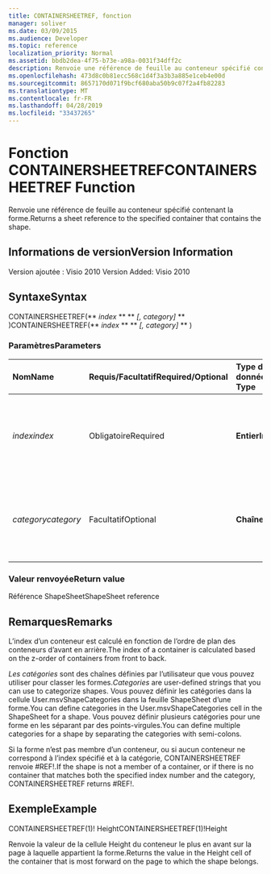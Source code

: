 ```yaml
---
title: CONTAINERSHEETREF, fonction
manager: soliver
ms.date: 03/09/2015
ms.audience: Developer
ms.topic: reference
localization_priority: Normal
ms.assetid: bbdb2dea-4f75-b73e-a98a-0031f34dff2c
description: Renvoie une référence de feuille au conteneur spécifié contenant la forme.
ms.openlocfilehash: 473d8c0b81ecc568c1d4f3a3b3a885e1ceb4e00d
ms.sourcegitcommit: 8657170d071f9bcf680aba50b9c07f2a4fb82283
ms.translationtype: MT
ms.contentlocale: fr-FR
ms.lasthandoff: 04/28/2019
ms.locfileid: "33437265"
---
```

# <a name="containersheetref-function"></a><span data-ttu-id="fff64-103">Fonction CONTAINERSHEETREF</span><span class="sxs-lookup"><span data-stu-id="fff64-103">CONTAINERSHEETREF Function</span></span>

<span data-ttu-id="fff64-104">Renvoie une référence de feuille au conteneur spécifié contenant la forme.</span><span class="sxs-lookup"><span data-stu-id="fff64-104">Returns a sheet reference to the specified container that contains the shape.</span></span>
  
## <a name="version-information"></a><span data-ttu-id="fff64-105">Informations de version</span><span class="sxs-lookup"><span data-stu-id="fff64-105">Version Information</span></span>

<span data-ttu-id="fff64-106">Version ajoutée : Visio 2010
</span><span class="sxs-lookup"><span data-stu-id="fff64-106">Version Added: Visio 2010</span></span> 
  
## <a name="syntax"></a><span data-ttu-id="fff64-107">Syntaxe</span><span class="sxs-lookup"><span data-stu-id="fff64-107">Syntax</span></span>

<span data-ttu-id="fff64-108">CONTAINERSHEETREF(\*\* *index* \*\* \*\* *[, category]* \*\* )</span><span class="sxs-lookup"><span data-stu-id="fff64-108">CONTAINERSHEETREF(\*\* *index* \*\* \*\* *[, category]* \*\* )</span></span> 
  
### <a name="parameters"></a><span data-ttu-id="fff64-109">Paramètres</span><span class="sxs-lookup"><span data-stu-id="fff64-109">Parameters</span></span>

|<span data-ttu-id="fff64-110">**Nom**</span><span class="sxs-lookup"><span data-stu-id="fff64-110">**Name**</span></span>|<span data-ttu-id="fff64-111">**Requis/Facultatif**</span><span class="sxs-lookup"><span data-stu-id="fff64-111">**Required/Optional**</span></span>|<span data-ttu-id="fff64-112">**Type de données**</span><span class="sxs-lookup"><span data-stu-id="fff64-112">**Data Type**</span></span>|<span data-ttu-id="fff64-113">**Description**</span><span class="sxs-lookup"><span data-stu-id="fff64-113">**Description**</span></span>|
|:-----|:-----|:-----|:-----|
| <span data-ttu-id="fff64-114">_index_</span><span class="sxs-lookup"><span data-stu-id="fff64-114">_index_</span></span> <br/> |<span data-ttu-id="fff64-115">Obligatoire</span><span class="sxs-lookup"><span data-stu-id="fff64-115">Required</span></span>  <br/> |<span data-ttu-id="fff64-116">**Entier**</span><span class="sxs-lookup"><span data-stu-id="fff64-116">**Integer**</span></span> <br/> |<span data-ttu-id="fff64-p101">Index de base 1 du conteneur. Voir la section Remarques pour plus d’informations.</span><span class="sxs-lookup"><span data-stu-id="fff64-p101">The 1-based index of the container. See Remarks for more information.</span></span>  <br/> |
| <span data-ttu-id="fff64-119">_category_</span><span class="sxs-lookup"><span data-stu-id="fff64-119">_category_</span></span> <br/> |<span data-ttu-id="fff64-120">Facultatif</span><span class="sxs-lookup"><span data-stu-id="fff64-120">Optional</span></span>  <br/> |<span data-ttu-id="fff64-121">**Chaîne**</span><span class="sxs-lookup"><span data-stu-id="fff64-121">**String**</span></span> <br/> |<span data-ttu-id="fff64-p102">Catégorie du conteneur. Voir la section Remarques pour plus d’informations.</span><span class="sxs-lookup"><span data-stu-id="fff64-p102">The category of the container. See Remarks for more information.</span></span>  <br/> |
   
### <a name="return-value"></a><span data-ttu-id="fff64-124">Valeur renvoyée</span><span class="sxs-lookup"><span data-stu-id="fff64-124">Return value</span></span>

<span data-ttu-id="fff64-125">Référence ShapeSheet</span><span class="sxs-lookup"><span data-stu-id="fff64-125">ShapeSheet reference</span></span>
  
## <a name="remarks"></a><span data-ttu-id="fff64-126">Remarques</span><span class="sxs-lookup"><span data-stu-id="fff64-126">Remarks</span></span>

<span data-ttu-id="fff64-127">L’index d’un conteneur est calculé en fonction de l’ordre de plan des conteneurs d’avant en arrière.</span><span class="sxs-lookup"><span data-stu-id="fff64-127">The index of a container is calculated based on the z-order of containers from front to back.</span></span>
  
 <span data-ttu-id="fff64-128">*Les catégories*  sont des chaînes définies par l’utilisateur que vous pouvez utiliser pour classer les formes.</span><span class="sxs-lookup"><span data-stu-id="fff64-128">*Categories*  are user-defined strings that you can use to categorize shapes.</span></span> <span data-ttu-id="fff64-129">Vous pouvez définir les catégories dans la cellule User.msvShapeCategories dans la feuille ShapeSheet d’une forme.</span><span class="sxs-lookup"><span data-stu-id="fff64-129">You can define categories in the User.msvShapeCategories cell in the ShapeSheet for a shape.</span></span> <span data-ttu-id="fff64-130">Vous pouvez définir plusieurs catégories pour une forme en les séparant par des points-virgules.</span><span class="sxs-lookup"><span data-stu-id="fff64-130">You can define multiple categories for a shape by separating the categories with semi-colons.</span></span> 
  
<span data-ttu-id="fff64-131">Si la forme n’est pas membre d’un conteneur, ou si aucun conteneur ne correspond à l’index spécifié et à la catégorie, CONTAINERSHEETREF renvoie #REF!.</span><span class="sxs-lookup"><span data-stu-id="fff64-131">If the shape is not a member of a container, or if there is no container that matches both the specified index number and the category, CONTAINERSHEETREF returns #REF!.</span></span>
  
## <a name="example"></a><span data-ttu-id="fff64-132">Exemple</span><span class="sxs-lookup"><span data-stu-id="fff64-132">Example</span></span>

<span data-ttu-id="fff64-133">CONTAINERSHEETREF(1)! Height</span><span class="sxs-lookup"><span data-stu-id="fff64-133">CONTAINERSHEETREF(1)!Height</span></span> 
  
<span data-ttu-id="fff64-134">Renvoie la valeur de la cellule Height du conteneur le plus en avant sur la page à laquelle appartient la forme.</span><span class="sxs-lookup"><span data-stu-id="fff64-134">Returns the value in the Height cell of the container that is most forward on the page to which the shape belongs.</span></span> 
  

